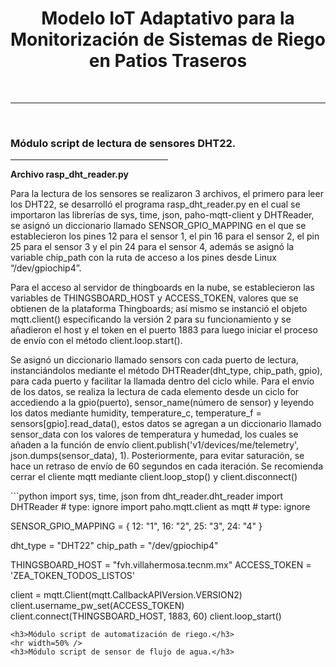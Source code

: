 <h1 align="center">Modelo IoT Adaptativo para la Monitorización de Sistemas de Riego en Patios Traseros</h1>
<br/>
<hr>
<br/>

<h3>Módulo script de lectura de sensores DHT22.</h3>
<hr width=50% />
<b>Archivo rasp_dht_reader.py</b>

<br/>
<p>Para la lectura de los sensores se realizaron 3 archivos, el primero para leer los DHT22, se desarrolló el programa rasp_dht_reader.py en el cual se importaron las librerías de sys, time, json, paho-mqtt-client y DHTReader, se asignó un diccionario llamado SENSOR_GPIO_MAPPING en el que se establecieron los pines 12 para el sensor 1, el pin 16 para el sensor 2, el pin 25 para el sensor 3 y el pin 24 para el sensor 4, además se asignó la variable chip_path con la ruta de acceso a los pines desde Linux “/dev/gpiochip4”.<p>
<p>Para el acceso al servidor de thingboards en la nube, se establecieron las variables de THINGSBOARD_HOST y ACCESS_TOKEN, valores que se obtienen de la plataforma Thingboards; así mismo se instanció el objeto mqtt.client() especificando la versión 2 para su funcionamiento y se añadieron el host y el token en el puerto 1883 para luego iniciar el proceso de envío con el método client.loop.start().</p>
<p>Se asignó un diccionario llamado sensors con cada puerto de lectura, instanciándolos mediante el método DHTReader(dht_type, chip_path, gpio), para cada puerto y facilitar la llamada dentro del ciclo while. Para el envío de los datos, se realiza la lectura de cada elemento desde un ciclo for accediendo a la gpio(puerto), sensor_name(número de sensor) y leyendo los datos mediante humidity, temperature_c, temperature_f = sensors[gpio].read_data(), estos datos se agregan a un diccionario llamado sensor_data con los valores de temperatura y humedad, los cuales se añaden a la función de envío client.publish('v1/devices/me/telemetry', json.dumps(sensor_data), 1). Posteriormente, para evitar saturación, se hace un retraso de envío de 60 segundos en cada iteración. Se recomienda cerrar el cliente mqtt mediante client.loop_stop() y client.disconnect()</p>
```python
import sys, time, json
from dht_reader.dht_reader import DHTReader # type: ignore
import paho.mqtt.client as mqtt # type: ignore

SENSOR_GPIO_MAPPING = {
    12: "1", 16: "2", 25: "3", 24: "4" }

dht_type = "DHT22"
chip_path = "/dev/gpiochip4"

THINGSBOARD_HOST = "fvh.villahermosa.tecnm.mx"
ACCESS_TOKEN = 'ZEA_TOKEN_TODOS_LISTOS'

client = mqtt.Client(mqtt.CallbackAPIVersion.VERSION2)
client.username_pw_set(ACCESS_TOKEN)
client.connect(THINGSBOARD_HOST, 1883, 60)
client.loop_start()
```
<h3>Módulo script de automatización de riego.</h3>
<hr width=50% />
<h3>Módulo script de sensor de flujo de agua.</h3>
